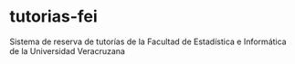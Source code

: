 # tutorias-fei
Sistema de reserva de tutorías de la Facultad de Estadística e Informática de la Universidad Veracruzana
